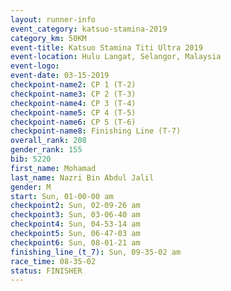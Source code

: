 ```yaml
---
layout: runner-info 
event_category: katsuo-stamina-2019 
category_km: 50KM 
event-title: Katsuo Stamina Titi Ultra 2019 
event-location: Hulu Langat, Selangor, Malaysia 
event-logo: 
event-date: 03-15-2019 
checkpoint-name2: CP 1 (T-2) 
checkpoint-name3: CP 2 (T-3) 
checkpoint-name4: CP 3 (T-4) 
checkpoint-name5: CP 4 (T-5) 
checkpoint-name6: CP 5 (T-6) 
checkpoint-name8: Finishing Line (T-7) 
overall_rank: 208
gender_rank: 155
bib: 5220
first_name: Mohamad
last_name: Nazri Bin Abdul Jalil
gender: M
start: Sun, 01-00-00 am
checkpoint2: Sun, 02-09-26 am
checkpoint3: Sun, 03-06-40 am
checkpoint4: Sun, 04-53-14 am
checkpoint5: Sun, 06-47-03 am
checkpoint6: Sun, 08-01-21 am
finishing_line_(t_7): Sun, 09-35-02 am
race_time: 08-35-02
status: FINISHER
---
```

